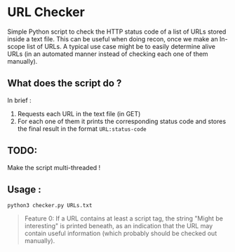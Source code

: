 # URL Checker
Simple Python script to check the HTTP status code of a list of URLs stored inside a text file.
This can be useful when doing recon, once we make an In-scope list of URLs.
A typical use case might be to easily determine alive URLs (in an automated manner instead of checking each one of them manually).


## What does the script do ?
In brief : 
1) Requests each URL in the text file (in GET)
2) For each one of them it prints the corresponding status code and stores the final result in the format ```URL:status-code```

## TODO:
Make the script multi-threaded !

## Usage : 
```python3 checker.py URLs.txt```

> Feature 0:
  If a URL contains at least a script tag, the string "Might be interesting" is printed beneath, as an indication that the URL may
  contain useful information (which probably should be checked out manually).
